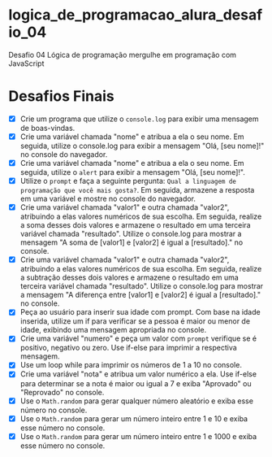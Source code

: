 # logica_de_programacao_alura_desafio_04
Desafio 04 Lógica de programação mergulhe em programação com JavaScript

# Desafios Finais

- [x] Crie um programa que utilize o `console.log` para exibir uma mensagem de boas-vindas.
- [x] Crie uma variável chamada "nome" e atribua a ela o seu nome. Em seguida, utilize o console.log para exibir a mensagem "Olá, [seu nome]!" no console do navegador.
- [x] Crie uma variável chamada "nome" e atribua a ela o seu nome. Em seguida, utilize o `alert` para exibir a mensagem "Olá, [seu nome]!".
- [x] Utilize o `prompt` e faça a seguinte pergunta: `Qual a linguagem de programação que você mais gosta?`. Em seguida, armazene a resposta em uma variável e mostre no console do navegador.
- [x] Crie uma variável chamada "valor1" e outra chamada "valor2", atribuindo a elas valores numéricos de sua escolha. Em seguida, realize a soma desses dois valores e armazene o resultado em uma terceira variável chamada "resultado". Utilize o console.log para mostrar a mensagem "A soma de [valor1] e [valor2] é igual a [resultado]." no console.
- [x] Crie uma variável chamada "valor1" e outra chamada "valor2", atribuindo a elas valores numéricos de sua escolha. Em seguida, realize a subtração desses dois valores e armazene o resultado em uma terceira variável chamada "resultado". Utilize o console.log para mostrar a mensagem "A diferença entre [valor1] e [valor2] é igual a [resultado]." no console.
- [x] Peça ao usuário para inserir sua idade com prompt. Com base na idade inserida, utilize um if para verificar se a pessoa é maior ou menor de idade, exibindo uma mensagem apropriada no console.
- [x] Crie uma variável "numero" e peça um valor com `prompt` verifique se é positivo, negativo ou zero. Use if-else para imprimir a respectiva mensagem.
- [x] Use um loop while para imprimir os números de 1 a 10 no console.
- [x] Crie uma variável "nota" e atribua um valor numérico a ela. Use if-else para determinar se a nota é maior ou igual a 7 e exiba "Aprovado" ou "Reprovado" no console.
- [x] Use o `Math.random` para gerar qualquer número aleatório e exiba esse número no console.
- [x] Use o `Math.random` para gerar um número inteiro entre 1 e 10 e exiba esse número no console.
- [x] Use o `Math.random` para gerar um número inteiro entre 1 e 1000 e exiba esse número no console.